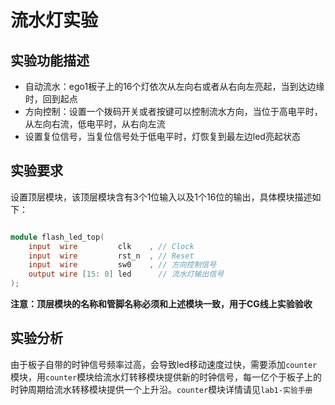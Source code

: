 # 流水灯实验


## 实验功能描述


 - 自动流水：ego1板子上的16个灯依次从左向右或者从右向左亮起，当到达边缘时，回到起点
 - 方向控制：设置一个拨码开关或者按键可以控制流水方向，当位于高电平时，从左向右流，低电平时，从右向左流
 - 设置复位信号，当复位信号处于低电平时，灯恢复到最左边led亮起状态



## 实验要求

设置顶层模块，该顶层模块含有3个1位输入以及1个16位的输出，具体模块描述如下：

```verilog

module flash_led_top(
    input  wire         clk    , // Clock
    input  wire         rst_n  , // Reset
    input  wire         sw0    , // 方向控制信号
    output wire [15: 0] led      // 流水灯输出信号
);

```

**注意：顶层模块的名称和管脚名称必须和上述模块一致，用于CG线上实验验收**

## 实验分析

由于板子自带的时钟信号频率过高，会导致led移动速度过快，需要添加`counter`模块，用`counter`模块给流水灯转移模块提供新的时钟信号，每一亿个于板子上的时钟周期给流水转移模块提供一个上升沿。`counter`模块详情请见`lab1-实验手册`

